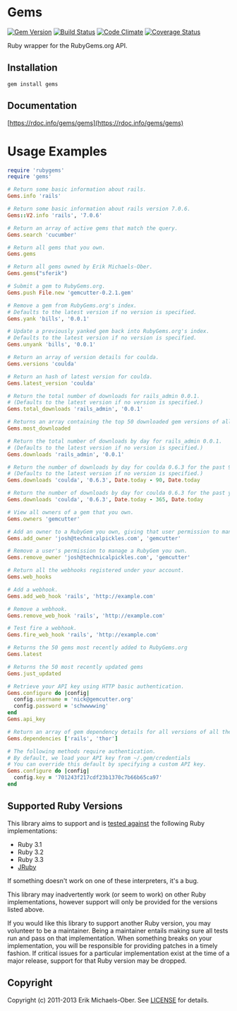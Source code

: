 # Gems

[![Gem Version](http://img.shields.io/gem/v/gems.svg)][gem]
[![Build Status](https://github.com/rubygems/gems/workflows/ubuntu/badge.svg)][gh-actions]
[![Code Climate](https://api.codeclimate.com/v1/badges/45ff982a29d7a000ee84/maintainability)][codeclimate]
[![Coverage Status](http://img.shields.io/coveralls/rubygems/gems.svg)][coveralls]

[gem]: https://rubygems.org/gems/gems
[gh-actions]: https://github.com/rubygems/gems/actions
[codeclimate]: https://codeclimate.com/github/rubygems/gems/maintainability
[coveralls]: https://coveralls.io/r/rubygems/gems

Ruby wrapper for the RubyGems.org API.

## Installation
    gem install gems

## Documentation
[https://rdoc.info/gems/gems](https://rdoc.info/gems/gems)

# Usage Examples

```ruby
require 'rubygems'
require 'gems'

# Return some basic information about rails.
Gems.info 'rails'

# Return some basic information about rails version 7.0.6.
Gems::V2.info 'rails', '7.0.6'

# Return an array of active gems that match the query.
Gems.search 'cucumber'

# Return all gems that you own.
Gems.gems

# Return all gems owned by Erik Michaels-Ober.
Gems.gems("sferik")

# Submit a gem to RubyGems.org.
Gems.push File.new 'gemcutter-0.2.1.gem'

# Remove a gem from RubyGems.org's index.
# Defaults to the latest version if no version is specified.
Gems.yank 'bills', '0.0.1'

# Update a previously yanked gem back into RubyGems.org's index.
# Defaults to the latest version if no version is specified.
Gems.unyank 'bills', '0.0.1'

# Return an array of version details for coulda.
Gems.versions 'coulda'

# Return an hash of latest version for coulda.
Gems.latest_version 'coulda'

# Return the total number of downloads for rails_admin 0.0.1.
# (Defaults to the latest version if no version is specified.)
Gems.total_downloads 'rails_admin', '0.0.1'

# Returns an array containing the top 50 downloaded gem versions of all time.
Gems.most_downloaded

# Return the total number of downloads by day for rails_admin 0.0.1.
# (Defaults to the latest version if no version is specified.)
Gems.downloads 'rails_admin', '0.0.1'

# Return the number of downloads by day for coulda 0.6.3 for the past 90 days.
# (Defaults to the latest version if no version is specified.)
Gems.downloads 'coulda', '0.6.3', Date.today - 90, Date.today

# Return the number of downloads by day for coulda 0.6.3 for the past year.
Gems.downloads 'coulda', '0.6.3', Date.today - 365, Date.today

# View all owners of a gem that you own.
Gems.owners 'gemcutter'

# Add an owner to a RubyGem you own, giving that user permission to manage it.
Gems.add_owner 'josh@technicalpickles.com', 'gemcutter'

# Remove a user's permission to manage a RubyGem you own.
Gems.remove_owner 'josh@technicalpickles.com', 'gemcutter'

# Return all the webhooks registered under your account.
Gems.web_hooks

# Add a webhook.
Gems.add_web_hook 'rails', 'http://example.com'

# Remove a webhook.
Gems.remove_web_hook 'rails', 'http://example.com'

# Test fire a webhook.
Gems.fire_web_hook 'rails', 'http://example.com'

# Returns the 50 gems most recently added to RubyGems.org
Gems.latest

# Returns the 50 most recently updated gems
Gems.just_updated

# Retrieve your API key using HTTP basic authentication.
Gems.configure do |config|
  config.username = 'nick@gemcutter.org'
  config.password = 'schwwwwing'
end
Gems.api_key

# Return an array of gem dependency details for all versions of all the given gems.
Gems.dependencies ['rails', 'thor']

# The following methods require authentication.
# By default, we load your API key from ~/.gem/credentials
# You can override this default by specifying a custom API key.
Gems.configure do |config|
  config.key = '701243f217cdf23b1370c7b66b65ca97'
end
```

## Supported Ruby Versions
This library aims to support and is [tested against][gh-actions] the following Ruby
implementations:

* Ruby 3.1
* Ruby 3.2
* Ruby 3.3
* [JRuby][]

[jruby]: https://www.jruby.org/

If something doesn't work on one of these interpreters, it's a bug.

This library may inadvertently work (or seem to work) on other Ruby
implementations, however support will only be provided for the versions listed
above.

If you would like this library to support another Ruby version, you may
volunteer to be a maintainer. Being a maintainer entails making sure all tests
run and pass on that implementation. When something breaks on your
implementation, you will be responsible for providing patches in a timely
fashion. If critical issues for a particular implementation exist at the time
of a major release, support for that Ruby version may be dropped.

## Copyright
Copyright (c) 2011-2013 Erik Michaels-Ober. See [LICENSE][] for details.

[license]: LICENSE.md
